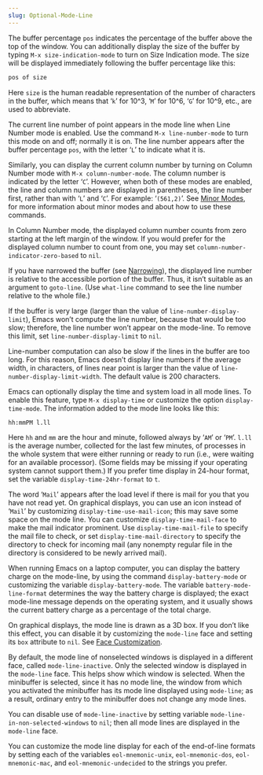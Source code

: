 ```yaml
---
slug: Optional-Mode-Line
---
```


The buffer percentage `pos` indicates the percentage of the buffer above the top of the window. You can additionally display the size of the buffer by typing `M-x size-indication-mode` to turn on Size Indication mode. The size will be displayed immediately following the buffer percentage like this:

```lisp
pos of size
```

Here `size` is the human readable representation of the number of characters in the buffer, which means that ‘`k`’ for 10^3, ‘`M`’ for 10^6, ‘`G`’ for 10^9, etc., are used to abbreviate.

The current line number of point appears in the mode line when Line Number mode is enabled. Use the command `M-x line-number-mode` to turn this mode on and off; normally it is on. The line number appears after the buffer percentage `pos`, with the letter ‘`L`’ to indicate what it is.

Similarly, you can display the current column number by turning on Column Number mode with `M-x column-number-mode`. The column number is indicated by the letter ‘`C`’. However, when both of these modes are enabled, the line and column numbers are displayed in parentheses, the line number first, rather than with ‘`L`’ and ‘`C`’. For example: ‘`(561,2)`’. See [Minor Modes](Minor-Modes), for more information about minor modes and about how to use these commands.

In Column Number mode, the displayed column number counts from zero starting at the left margin of the window. If you would prefer for the displayed column number to count from one, you may set `column-number-indicator-zero-based` to `nil`.

If you have narrowed the buffer (see [Narrowing](Narrowing)), the displayed line number is relative to the accessible portion of the buffer. Thus, it isn’t suitable as an argument to `goto-line`. (Use `what-line` command to see the line number relative to the whole file.)

If the buffer is very large (larger than the value of `line-number-display-limit`), Emacs won’t compute the line number, because that would be too slow; therefore, the line number won’t appear on the mode-line. To remove this limit, set `line-number-display-limit` to `nil`.

Line-number computation can also be slow if the lines in the buffer are too long. For this reason, Emacs doesn’t display line numbers if the average width, in characters, of lines near point is larger than the value of `line-number-display-limit-width`. The default value is 200 characters.

Emacs can optionally display the time and system load in all mode lines. To enable this feature, type `M-x display-time` or customize the option `display-time-mode`. The information added to the mode line looks like this:

```lisp
hh:mmPM l.ll
```

Here `hh` and `mm` are the hour and minute, followed always by ‘`AM`’ or ‘`PM`’. `l.ll` is the average number, collected for the last few minutes, of processes in the whole system that were either running or ready to run (i.e., were waiting for an available processor). (Some fields may be missing if your operating system cannot support them.) If you prefer time display in 24-hour format, set the variable `display-time-24hr-format` to `t`.

The word ‘`Mail`’ appears after the load level if there is mail for you that you have not read yet. On graphical displays, you can use an icon instead of ‘`Mail`’ by customizing `display-time-use-mail-icon`; this may save some space on the mode line. You can customize `display-time-mail-face` to make the mail indicator prominent. Use `display-time-mail-file` to specify the mail file to check, or set `display-time-mail-directory` to specify the directory to check for incoming mail (any nonempty regular file in the directory is considered to be newly arrived mail).

When running Emacs on a laptop computer, you can display the battery charge on the mode-line, by using the command `display-battery-mode` or customizing the variable `display-battery-mode`. The variable `battery-mode-line-format` determines the way the battery charge is displayed; the exact mode-line message depends on the operating system, and it usually shows the current battery charge as a percentage of the total charge.

On graphical displays, the mode line is drawn as a 3D box. If you don’t like this effect, you can disable it by customizing the `mode-line` face and setting its `box` attribute to `nil`. See [Face Customization](Face-Customization).

By default, the mode line of nonselected windows is displayed in a different face, called `mode-line-inactive`. Only the selected window is displayed in the `mode-line` face. This helps show which window is selected. When the minibuffer is selected, since it has no mode line, the window from which you activated the minibuffer has its mode line displayed using `mode-line`; as a result, ordinary entry to the minibuffer does not change any mode lines.

You can disable use of `mode-line-inactive` by setting variable `mode-line-in-non-selected-windows` to `nil`; then all mode lines are displayed in the `mode-line` face.

You can customize the mode line display for each of the end-of-line formats by setting each of the variables `eol-mnemonic-unix`, `eol-mnemonic-dos`, `eol-mnemonic-mac`, and `eol-mnemonic-undecided` to the strings you prefer.
